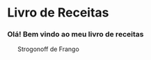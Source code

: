 <h1>Livro de Receitas</h1>

<h3>Olá! Bem vindo ao meu livro de receitas</h3>
<ls>
  <ul>Strogonoff de Frango</ul>
</ls>
